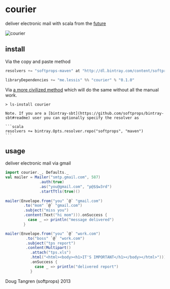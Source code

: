 # courier

deliver electronic mail with scala from the [future](http://www.scala-lang.org/api/current/index.html#scala.concurrent.Future)

![courier](http://upload.wikimedia.org/wikipedia/commons/thumb/a/a0/Courrier.jpg/337px-Courrier.jpg)

## install

Via the copy and paste method

```scala
resolvers += "softprops-maven" at "http://dl.bintray.com/content/softprops/maven"

libraryDependencies += "me.lessis" %% "courier" % "0.1.0"
```

Via [a more civilized method](https://github.com/softprops/ls#readme) which will do the same without all the manual work.

    > ls-install courier
    
    Note. If you are a [bintray-sbt](https://github.com/softprops/bintray-sbt#readme) user you can optionally specify the resolver as
    
    ```scala
    resolvers += bintray.Opts.resolver.repo("softprops", "maven")
    ```

## usage

deliver electronic mail via gmail

```scala
import courier._, Defaults._
val mailer = Mailer("smtp.gmail.com", 587)
               .auth(true)
               .as("you@gmail.com", "p@$$w3rd")
               .startTtls(true)()
                     
mailer(Envelope.from("you" `@` "gmail.com")
        .to("mom" `@` "gmail.com")
        .subject("miss you")
        .content(Text("hi mom"))).onSuccess {
          case _ => println("message delivered")
        }

mailer(Envelope.from("you" `@` "work.com")
         .to("boss" `@` "work.com")
         .subject("tps report")
         .content(Multipart()
           .attach("tps.xls")
           .html("<html><body><h1>IT'S IMPORTANT</h1></body></html>")))
           .onSuccess {
             case _ => println("delivered report")
           }
```

Doug Tangren (softprops) 2013
